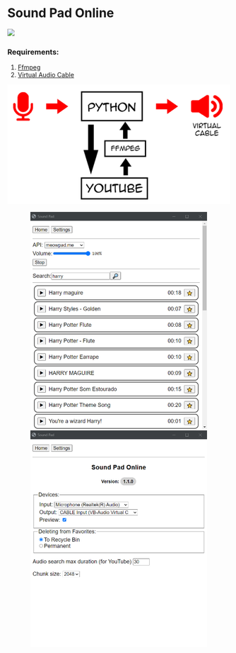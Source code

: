 # Sound Pad Online

<img src="https://shields.io/badge/version-v1.1.0-blue">

### Requirements:

1. [Ffmpeg](https://ffmpeg.org/)
2. [Virtual Audio Cable](https://vb-audio.com/Cable/)

<p align="center">
  <img src="github/images/image.jpg" width="800px">
</p>
<p align="center">
  <img src="github/images/ui1.jpg" width="400px">
  <img src="github/images/ui2.jpg" width="400px">
</p>
